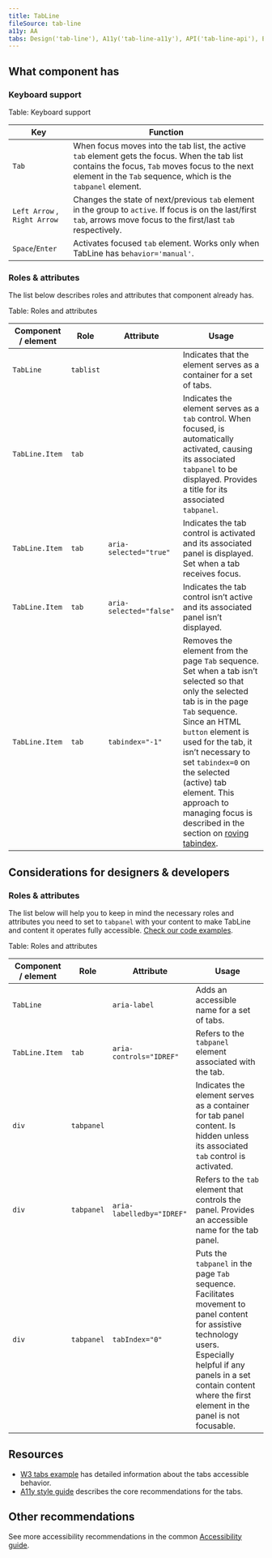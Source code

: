 ```yaml
---
title: TabLine
fileSource: tab-line
a11y: AA
tabs: Design('tab-line'), A11y('tab-line-a11y'), API('tab-line-api'), Example('tab-line-code'), Changelog('tab-line-changelog')
---
```


## What component has

### Keyboard support

Table: Keyboard support

| Key                          | Function                                                                                                                                                                                                         |
| ---------------------------- | ---------------------------------------------------------------------------------------------------------------------------------------------------------------------------------------------------------------- |
| `Tab`                        | When focus moves into the tab list, the active `tab` element gets the focus. When the tab list contains the focus, `Tab` moves focus to the next element in the `Tab` sequence, which is the `tabpanel` element. |
| `Left Arrow` , `Right Arrow` | Changes the state of next/previous `tab` element in the group to `active`. If focus is on the last/first `tab`, arrows move focus to the first/last `tab` respectively.                                          |
| `Space`/`Enter`              | Activates focused `tab` element. Works only when TabLine has `behavior='manual'`.                                                                                                                                |

### Roles & attributes

The list below describes roles and attributes that component already has.

Table: Roles and attributes

| Component / element | Role      | Attribute               | Usage                                                                                                                                                                                                                                                                                                                                                                                                                              |
| ------------------- | --------- | ----------------------- | ---------------------------------------------------------------------------------------------------------------------------------------------------------------------------------------------------------------------------------------------------------------------------------------------------------------------------------------------------------------------------------------------------------------------------------- |
| `TabLine`           | `tablist` |                         | Indicates that the element serves as a container for a set of tabs.                                                                                                                                                                                                                                                                                                                                                                |
| `TabLine.Item`      | `tab`     |                         | Indicates the element serves as a `tab` control. When focused, is automatically activated, causing its associated `tabpanel` to be displayed. Provides a title for its associated `tabpanel`.                                                                                                                                                                                                                                      |
| `TabLine.Item`      | `tab`     | `aria-selected="true"`  | Indicates the tab control is activated and its associated panel is displayed. Set when a tab receives focus.                                                                                                                                                                                                                                                                                                                       |
| `TabLine.Item`      | `tab`     | `aria-selected="false"` | Indicates the tab control isn’t active and its associated panel isn’t displayed.                                                                                                                                                                                                                                                                                                                                                   |
| `TabLine.Item`      | `tab`     | `tabindex="-1"`         | Removes the element from the page `Tab` sequence. Set when a tab isn’t selected so that only the selected tab is in the page `Tab` sequence. Since an HTML `button` element is used for the tab, it isn’t necessary to set `tabindex=0` on the selected (active) tab element. This approach to managing focus is described in the section on [roving tabindex](https://www.w3.org/TR/wai-aria-practices-1.1/#kbd_roving_tabindex). |

## Considerations for designers & developers

### Roles & attributes

The list below will help you to keep in mind the necessary roles and attributes you need to set to `tabpanel` with your content to make TabLine and content it operates fully accessible. [Check our code examples](/components/tab-line/tab-line-code).

Table: Roles and attributes

| Component / element | Role       | Attribute                 | Usage                                                                                                                                                                                                                                  |
| ------------------- | ---------- | ------------------------- | -------------------------------------------------------------------------------------------------------------------------------------------------------------------------------------------------------------------------------------- |
| `TabLine`           |            | `aria-label`              | Adds an accessible name for a set of tabs.                                                                                                                                                                                             |
| `TabLine.Item`      | `tab`      | `aria-controls="IDREF"`   | Refers to the `tabpanel` element associated with the tab.                                                                                                                                                                              |
| `div`               | `tabpanel` |                           | Indicates the element serves as a container for tab panel content. Is hidden unless its associated `tab` control is activated.                                                                                                         |
| `div`               | `tabpanel` | `aria-labelledby="IDREF"` | Refers to the `tab` element that controls the panel. Provides an accessible name for the tab panel.                                                                                                                                    |
| `div`               | `tabpanel` | `tabIndex="0"`            | Puts the `tabpanel` in the page `Tab` sequence. Facilitates movement to panel content for assistive technology users. Especially helpful if any panels in a set contain content where the first element in the panel is not focusable. |

## Resources

- [W3 tabs example](https://www.w3.org/TR/wai-aria-practices-1.1/examples/tabs/tabs-1/tabs.html) has detailed information about the tabs accessible behavior.
- [A11y style guide](https://a11y-style-guide.com/style-guide/section-structure.html#kssref-structure-tabs) describes the core recommendations for the tabs.

## Other recommendations

See more accessibility recommendations in the common [Accessibility guide](/core-principles/a11y/a11y).
